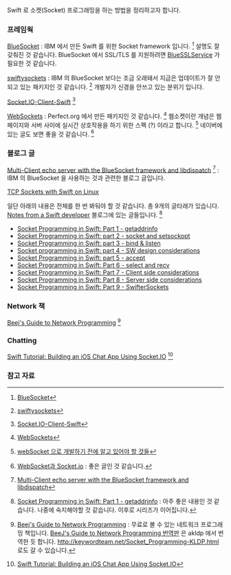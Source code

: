 Swift 로 소켓(Socket) 프로그래밍을 하는 방법을 정리하고자 합니다. 

### 프레임웍

[BlueSocket](https://github.com/IBM-Swift/BlueSocket) : IBM 에서 만든 Swift 를 위한 Socket framework 입니다. [^ibm-bluesocket] 설명도 잘 갖춰진 것 같습니다. BlueSocket 에서 SSL/TLS 를 지원하려면 [BlueSSLService](https://github.com/IBM-Swift/BlueSSLService) 가 필요한 것 같습니다. 

[swiftysockets](https://github.com/iachievedit/swiftysockets) : IBM 의 BlueSocket 보다는 조금 오래돼서 지금은 업데이트가 잘 안되고 있는 패키지인 것 같습니다. [^swiftysockets] 개발자가 신경을 안쓰고 있는 분위기 입니다. 

[Socket.IO-Client-Swift](https://github.com/socketio/socket.io-client-swift) [^socket-io-client]

[WebSockets](https://www.perfect.org/docs/webSockets.html) : Perfect.org 에서 만든 패키지인 것 같습니다. [^perfect-websockets] 웹소켓이란 개념은 웹페이지와 서버 사이에 실시간 상호작용을 하기 위한 스펙 (?) 이라고 합니다. [^adrenal-20] 네이버에 있는 글도 보면 좋을 것 같습니다. [^d2-1336]

### 블로그 글

[Multi-Client echo server with the BlueSocket framework and libdispatch](http://masteringswift.blogspot.kr/2017/01/multi-client-echo-server-with.html) [^masteringswift] : IBM 의 BlueSocket 을 사용하는 것과 관련한 블로그 글입니다.

[TCP Sockets with Swift on Linux](http://dev.iachieved.it/iachievedit/tcp-sockets-with-swift-on-linux/)

일단 아래의 내용은 전체를 한 번 봐둬야 할 것 같습니다. 총 9개의 글타래가 있습니다. [Notes from a Swift developer](http://swiftrien.blogspot.kr) 블로그에 있는 글들입니다. [^swiftrien-socket-1]

* [Socket Programming in Swift: Part 1 - getaddrinfo](http://swiftrien.blogspot.kr/2015/10/socket-programming-in-swift-part-1.html)
* [Socket Programming in Swift: part 2 - socket and setsockopt](http://swiftrien.blogspot.kr/2015/10/socket-programming-in-swift-part-2.html)
* [Socket Programming in Swift: part 3 - bind & listen](http://swiftrien.blogspot.kr/2015/11/socket-programming-in-swift-part-3-bind.html)
* [Socket programming in Swift: part 4 - SW design considerations](http://swiftrien.blogspot.kr/2015/11/socket-programming-in-swift-part-4-sw.html)
* [Socket Programming in Swift: part 5 - accept](http://swiftrien.blogspot.kr/2015/11/socket-programming-in-swift-part-4.html)
* [Socket Programming in Swift: Part 6 - select and recv](http://swiftrien.blogspot.kr/2015/11/socket-programming-in-swift-part-5.html)
* [Socket Programming in Swift: Part 7 - Client side considerations](http://swiftrien.blogspot.kr/2016/01/socket-programming-in-swift-part-7.html)
* [Socket Programming in Swift: Part 8 - Server side considerations](http://swiftrien.blogspot.kr/2016/02/socket-programming-in-swift-part-8.html)
* [Socket Programming in Swift: Part 9 - SwifterSockets](http://swiftrien.blogspot.kr/2016/03/socket-programming-in-swift-part-9.html)

### Network 책

[Beej's Guide to Network Programming](http://beej.us/guide/bgnet/) [^beej-guide]

### Chatting

[Swift Tutorial: Building an iOS Chat App Using Socket.IO](http://www.appcoda.com/socket-io-chat-app/) [^appcoda-socket]

### 참고 자료

[^ibm-bluesocket]: [BlueSocket](https://github.com/IBM-Swift/BlueSocket)

[^perfect-websockets]: [WebSockets](https://www.perfect.org/docs/webSockets.html)

[^adrenal-20]: [webSocket 으로 개발하기 전에 알고 있어야 할 것들](http://adrenal.tistory.com/20)

[^d2-1336]: [WebSocket과 Socket.io](http://d2.naver.com/helloworld/1336) : 좋은 글인 것 같습니다.

[^appcoda-socket]: [Swift Tutorial: Building an iOS Chat App Using Socket.IO](http://www.appcoda.com/socket-io-chat-app/)

[^swiftrien-socket-1]: [Socket Programming in Swift: Part 1 - getaddrinfo](http://swiftrien.blogspot.kr/2015/10/socket-programming-in-swift-part-1.html) : 아주 좋은 내용인 것 같습니다. 나중에 숙지해야할 것 같습니다. 이후로 시리즈가 이어집니다.

[^beej-guide]: [Beej's Guide to Network Programming](http://beej.us/guide/bgnet/) : 무료로 볼 수 있는 네트워크 프로그래밍 책입니다. [BeeJ's Guide to Network Programming 번역판](https://wiki.kldp.org/Translations/html/Socket_Programming-KLDP/Socket_Programming-KLDP.html) 은 akldp 에서 번역한 듯 합니다. <http://keywordteam.net/Socket_Programming-KLDP.html> 로도 갈 수 있습니다.

[^swiftysockets]: [swiftysockets](https://github.com/iachievedit/swiftysockets)

[^socket-io-client]: [Socket.IO-Client-Swift](https://github.com/socketio/socket.io-client-swift)

[^masteringswift]: [Multi-Client echo server with the BlueSocket framework and libdispatch](http://masteringswift.blogspot.kr/2017/01/multi-client-echo-server-with.html)

